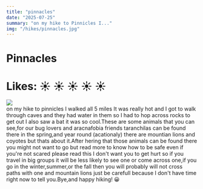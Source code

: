 ```yaml
---
title: "pinnacles"
date: "2025-07-25"
summary: "on my hike to Pinnicles I..."
img: "/hikes/pinnacles.jpg"
---
```


# Pinnacles
# Likes: :sunny: :sunny: :sunny: :sunny: :sunny:

<img src="/hikes/pinnacles.jpg" className="m-auto w-max-[1024px] my-[16px]"/>

<div className="text-justify mb-[24px]">
on my hike to pinnicles I walked all 5 miles It was really hot and I got to walk through caves and they had water in them so I had to hop across rocks to get out I also saw a bat it was so cool.These are some animals that you can see,for our bug lovers and aracnafobia friends taranchilas can be found there in the spring,and year round (acationaly) there are mountian lions and coyotes but thats about it.After hering that those animals can be found there you might not want to go but read more to know how to be safe even if you're not scared please read this I don't want you to get hurt so if you travel in big groups it will be less likely to see one or come across one,if you go in the winter,summer,or the fall then you will probably will not cross paths with one and mountain lions just be carefull because I don't have time right now to tell you.Bye,and happy hiking! &#128512; 
</div>
